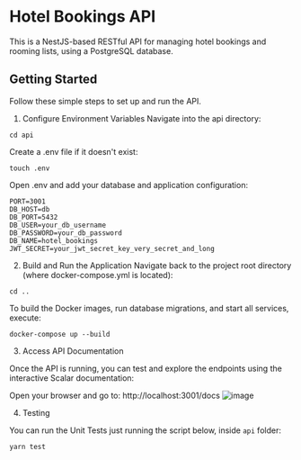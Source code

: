 # Hotel Bookings API

This is a NestJS-based RESTful API for managing hotel bookings and rooming lists, using a PostgreSQL database.

## Getting Started
Follow these simple steps to set up and run the API.

1. Configure Environment Variables
Navigate into the api directory:

```
cd api
```

Create a .env file if it doesn't exist:
```
touch .env
```

Open .env and add your database and application configuration:

```
PORT=3001
DB_HOST=db
DB_PORT=5432
DB_USER=your_db_username
DB_PASSWORD=your_db_password
DB_NAME=hotel_bookings
JWT_SECRET=your_jwt_secret_key_very_secret_and_long
```

2. Build and Run the Application
Navigate back to the project root directory (where docker-compose.yml is located):

```
cd ..
```

To build the Docker images, run database migrations, and start all services, execute:
```
docker-compose up --build
```

3. Access API Documentation

Once the API is running, you can test and explore the endpoints using the interactive Scalar documentation:

Open your browser and go to: http://localhost:3001/docs
![image](https://github.com/user-attachments/assets/0bf5cce5-b2af-4f2e-a330-8e9ca9b12daf)


4. Testing

You can run the Unit Tests just running the script below, inside `api` folder:
```
yarn test
```
